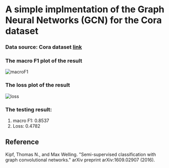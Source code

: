# A simple implmentation of the Graph Neural Networks (GCN) for the Cora dataset

### Data source: Cora dataset [link](https://linqs-data.soe.ucsc.edu/public/lbc/cora.tgz)

### The macro F1 plot of the result
![macroF1](https://user-images.githubusercontent.com/16127951/145726147-062221c0-10df-4170-accf-90dc83743fc2.jpeg)

### The loss plot of the result
![loss](https://user-images.githubusercontent.com/16127951/145726192-edc9af17-a235-49fc-846d-e8e6cb99a40d.jpeg)

### The testing result:
1. macro F1: 0.8537
2. Loss: 0.4782


## Reference
Kipf, Thomas N., and Max Welling. "Semi-supervised classification with graph convolutional networks." arXiv preprint arXiv:1609.02907 (2016).
